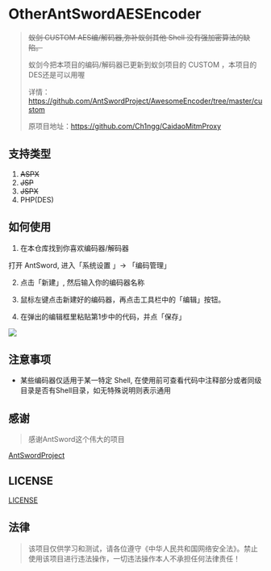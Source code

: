 # OtherAntSwordAESEncoder
> ~~蚁剑 CUSTOM AES编/解码器,弥补蚁剑其他 Shell 没有强加密算法的缺陷。~~
>
> 蚁剑今把本项目的编码/解码器已更新到蚁剑项目的 CUSTOM ，本项目的DES还是可以用喔
>
> 详情：https://github.com/AntSwordProject/AwesomeEncoder/tree/master/custom
>
> 原项目地址：https://github.com/Ch1ngg/CaidaoMitmProxy

## 支持类型
1. ~~ASPX~~
2. ~~JSP~~
3. ~~JSPX~~
4. PHP(DES)

## 如何使用

1. 在本仓库找到你喜欢编码器/解码器

打开 AntSword, 进入「系统设置 」-> 「编码管理」

2. 点击「新建」, 然后输入你的编码器名称

3. 鼠标左键点击新建好的编码器，再点击工具栏中的「编辑」按钮。

4. 在弹出的编辑框里粘贴第1步中的代码，并点「保存」

![](http://as.xuanbo.cc/doc/settings/encoder_edit_1.png)

## 注意事项

* 某些编码器仅适用于某一特定 Shell, 在使用前可查看代码中注释部分或者同级目录是否有Shell目录，如无特殊说明则表示通用

## 感谢
> 感谢AntSword这个伟大的项目


[AntSwordProject](https://github.com/AntSwordProject)
## LICENSE

[LICENSE](./LICENSE)
## 法律
> 该项目仅供学习和测试，请各位遵守《中华人民共和国网络安全法》。禁止使用该项目进行违法操作，一切违法操作本人不承担任何法律责任！